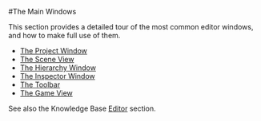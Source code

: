 #The Main Windows

This section provides a detailed tour of the most common editor windows, and how to make full use of them.

- [The Project Window](ProjectView)
- [The Scene View](UsingTheSceneView)
- [The Hierarchy Window](Hierarchy)
- [The Inspector Window](UsingTheInspector)
- [The Toolbar](Toolbar)
- [The Game View](GameView)

See also the Knowledge Base [Editor](https://support.unity3d.com/hc/en-us/categories/200434725-Editor) section.
